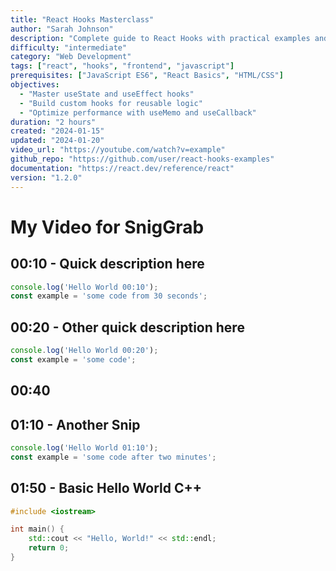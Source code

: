 ```yaml
---
title: "React Hooks Masterclass"
author: "Sarah Johnson"
description: "Complete guide to React Hooks with practical examples and best practices"
difficulty: "intermediate"
category: "Web Development"
tags: ["react", "hooks", "frontend", "javascript"]
prerequisites: ["JavaScript ES6", "React Basics", "HTML/CSS"]
objectives: 
  - "Master useState and useEffect hooks"
  - "Build custom hooks for reusable logic"
  - "Optimize performance with useMemo and useCallback"
duration: "2 hours"
created: "2024-01-15"
updated: "2024-01-20"
video_url: "https://youtube.com/watch?v=example"
github_repo: "https://github.com/user/react-hooks-examples"
documentation: "https://react.dev/reference/react"
version: "1.2.0"
---
```


# My Video for SnigGrab

## 00:10 - Quick description here
```javascript
console.log('Hello World 00:10');
const example = 'some code from 30 seconds';
```

## 00:20 - Other quick description here
```javascript
console.log('Hello World 00:20');
const example = 'some code';
```

## 00:40

## 01:10 - Another Snip
```javascript
console.log('Hello World 01:10');
const example = 'some code after two minutes';
```

## 01:50 - Basic Hello World C++
```cpp
#include <iostream>

int main() {
    std::cout << "Hello, World!" << std::endl;
    return 0;
}
```
